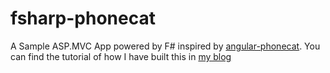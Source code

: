 fsharp-phonecat
==============

A Sample ASP.MVC App powered by F# inspired by [angular-phonecat](https://github.com/angular/angular-phonecat). You can find the tutorial of how I have built this in [my blog](blog.tamizhvendan.in/blog/2014/12/10/web-application-development-in-fsharp-using-asp-dot-net-mvc/)

